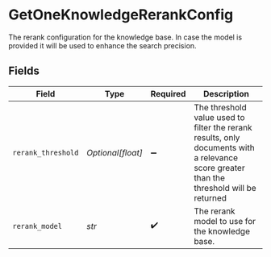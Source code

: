 # GetOneKnowledgeRerankConfig

The rerank configuration for the knowledge base. In case the model is provided it will be used to enhance the search precision.


## Fields

| Field                                                                                                                                    | Type                                                                                                                                     | Required                                                                                                                                 | Description                                                                                                                              |
| ---------------------------------------------------------------------------------------------------------------------------------------- | ---------------------------------------------------------------------------------------------------------------------------------------- | ---------------------------------------------------------------------------------------------------------------------------------------- | ---------------------------------------------------------------------------------------------------------------------------------------- |
| `rerank_threshold`                                                                                                                       | *Optional[float]*                                                                                                                        | :heavy_minus_sign:                                                                                                                       | The threshold value used to filter the rerank results, only documents with a relevance score greater than the threshold will be returned |
| `rerank_model`                                                                                                                           | *str*                                                                                                                                    | :heavy_check_mark:                                                                                                                       | The rerank model to use for the knowledge base.                                                                                          |